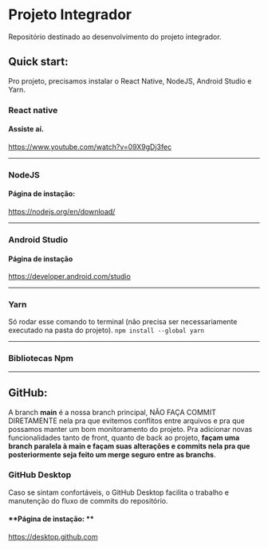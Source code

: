 # Projeto Integrador
Repositório destinado ao desenvolvimento do projeto integrador.


## Quick start:
Pro projeto, precisamos instalar o React Native, NodeJS, Android Studio e Yarn.
### React native

#### Assiste aí.
https://www.youtube.com/watch?v=09X9gDj3fec

------------
### NodeJS

#### Página de instação:
https://nodejs.org/en/download/

------------


### Android Studio

#### **Página de instação**
https://developer.android.com/studio

------------

### Yarn
Só rodar esse comando to terminal (não precisa ser necessariamente executado na pasta do projeto).
`npm install --global yarn`

------------

### Bibliotecas Npm
------------

## GitHub:
A branch **main** é a nossa branch principal, NÃO FAÇA COMMIT DIRETAMENTE nela pra que evitemos conflitos entre arquivos e pra que possamos manter um bom monitoramento do projeto. Pra adicionar novas funcionalidades tanto de front, quanto de back ao projeto, **façam uma branch paralela à main e façam suas alterações e commits nela pra que posteriormente seja feito um merge seguro entre as branchs**.

### GitHub Desktop
Caso se sintam confortáveis, o GitHub Desktop facilita o trabalho e manutenção do fluxo de commits do repositório.

#### **Página de instação: **
https://desktop.github.com
